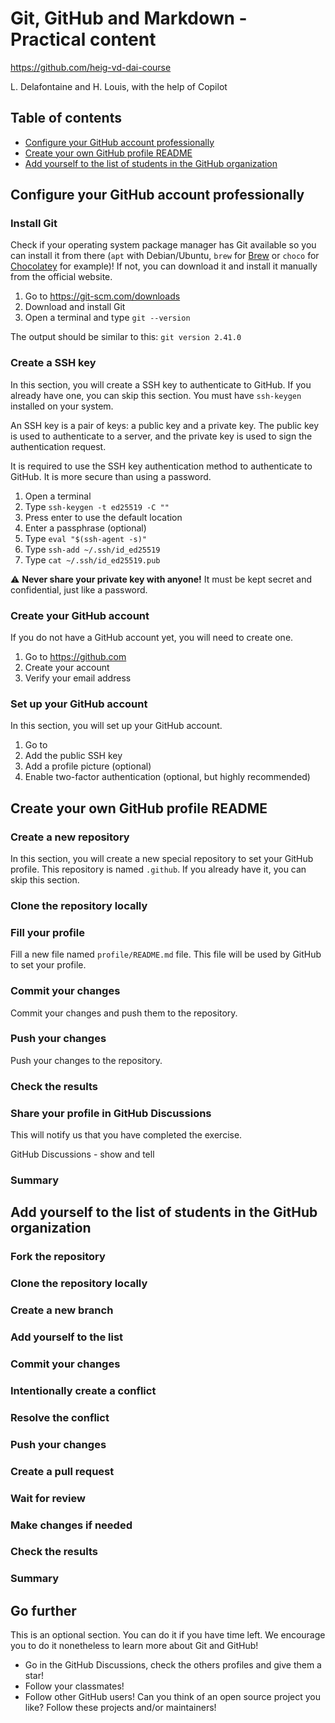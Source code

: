 # Git, GitHub and Markdown - Practical content

<https://github.com/heig-vd-dai-course>

L. Delafontaine and H. Louis, with the help of Copilot

## Table of contents

- [Configure your GitHub account professionally](#configure-your-github-account-professionally)
- [Create your own GitHub profile README](#create-your-own-github-profile-readme)
- [Add yourself to the list of students in the GitHub organization](#add-yourself-to-the-list-of-students-in-the-github-organization)

## Configure your GitHub account professionally

### Install Git

Check if your operating system package manager has Git available so you can install it from there (`apt` with Debian/Ubuntu, `brew` for [Brew](https://brew.sh/) or `choco` for [Chocolatey](https://chocolatey.org/) for example)! If not, you can download it and install it manually from the official website.

1. Go to <https://git-scm.com/downloads>
2. Download and install Git
3. Open a terminal and type `git --version`

The output should be similar to this: `git version 2.41.0`

### Create a SSH key

In this section, you will create a SSH key to authenticate to GitHub. If you already have one, you can skip this section. You must have `ssh-keygen` installed on your system.

An SSH key is a pair of keys: a public key and a private key. The public key is used to authenticate to a server, and the private key is used to sign the authentication request.

It is required to use the SSH key authentication method to authenticate to GitHub. It is more secure than using a password.

1. Open a terminal
2. Type `ssh-keygen -t ed25519 -C ""`
3. Press enter to use the default location
4. Enter a passphrase (optional)
5. Type `eval "$(ssh-agent -s)"`
6. Type `ssh-add ~/.ssh/id_ed25519`
7. Type `cat ~/.ssh/id_ed25519.pub`

:warning: **Never share your private key with anyone!** It must be kept secret and confidential, just like a password.

### Create your GitHub account

If you do not have a GitHub account yet, you will need to create one.

1. Go to <https://github.com>
2. Create your account
3. Verify your email address

### Set up your GitHub account

In this section, you will set up your GitHub account.

1. Go to 
2. Add the public SSH key
3. Add a profile picture (optional)
4. Enable two-factor authentication (optional, but highly recommended)


## Create your own GitHub profile README

### Create a new repository

In this section, you will create a new special repository to set your GitHub profile. This repository is named `.github`. If you already have it, you can skip this section.

### Clone the repository locally


### Fill your profile

Fill a new file named `profile/README.md` file. This file will be used by GitHub to set your profile.

### Commit your changes

Commit your changes and push them to the repository.

### Push your changes

Push your changes to the repository.

### Check the results


### Share your profile in GitHub Discussions

This will notify us that you have completed the exercise.

GitHub Discussions - show and tell

### Summary


## Add yourself to the list of students in the GitHub organization

### Fork the repository

### Clone the repository locally

### Create a new branch

### Add yourself to the list

### Commit your changes

### Intentionally create a conflict

### Resolve the conflict

### Push your changes

### Create a pull request

### Wait for review

### Make changes if needed

### Check the results

### Summary

## Go further

This is an optional section. You can do it if you have time left. We encourage you to do it nonetheless to learn more about Git and GitHub!

- Go in the GitHub Discussions, check the others profiles and give them a star!
- Follow your classmates!
- Follow other GitHub users! Can you think of an open source project you like? Follow these projects and/or maintainers!
